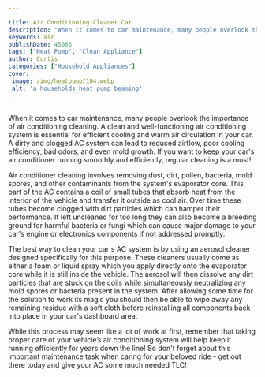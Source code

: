 ```yaml
---

title: Air Conditioning Cleaner Car
description: "When it comes to car maintenance, many people overlook the importance of air conditioning cleaning. A clean and well-functioning a...keep going and find out"
keywords: air
publishDate: 45063
tags: ["Heat Pump", "Clean Appliance"]
author: Curtis
categories: ["Household Appliances"]
cover: 
 image: /img/heatpump/104.webp
 alt: 'a households heat pump beaming'

---
```


When it comes to car maintenance, many people overlook the importance of air conditioning cleaning. A clean and well-functioning air conditioning system is essential for efficient cooling and warm air circulation in your car. A dirty and clogged AC system can lead to reduced airflow, poor cooling efficiency, bad odors, and even mold growth. If you want to keep your car's air conditioner running smoothly and efficiently, regular cleaning is a must!

Air conditioner cleaning involves removing dust, dirt, pollen, bacteria, mold spores, and other contaminants from the system's evaporator core. This part of the AC contains a coil of small tubes that absorb heat from the interior of the vehicle and transfer it outside as cool air. Over time these tubes become clogged with dirt particles which can hamper their performance. If left uncleaned for too long they can also become a breeding ground for harmful bacteria or fungi which can cause major damage to your car's engine or electronics components if not addressed promptly.

The best way to clean your car's AC system is by using an aerosol cleaner designed specifically for this purpose. These cleaners usually come as either a foam or liquid spray which you apply directly onto the evaporator core while it is still inside the vehicle. The aerosol will then dissolve any dirt particles that are stuck on the coils while simultaneously neutralizing any mold spores or bacteria present in the system. After allowing some time for the solution to work its magic you should then be able to wipe away any remaining residue with a soft cloth before reinstalling all components back into place in your car's dashboard area.

While this process may seem like a lot of work at first, remember that taking proper care of your vehicle’s air conditioning system will help keep it running efficiently for years down the line! So don't forget about this important maintenance task when caring for your beloved ride - get out there today and give your AC some much needed TLC!
